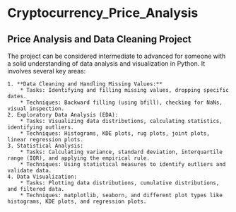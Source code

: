 # Cryptocurrency_Price_Analysis
## Price Analysis and Data Cleaning Project 
The project can be considered intermediate to advanced for someone with a solid understanding of data analysis and visualization in Python. It involves several key areas:

	1. **Data Cleaning and Handling Missing Values:**
		* Tasks: Identifying and filling missing values, dropping specific dates.
		* Techniques: Backward filling (using bfill), checking for NaNs, visual inspection.
	2. Exploratory Data Analysis (EDA):
		* Tasks: Visualizing data distributions, calculating statistics, identifying outliers.
		* Techniques: Histograms, KDE plots, rug plots, joint plots, linear regression plots.
	3. Statistical Analysis:
		* Tasks: Calculating variance, standard deviation, interquartile range (IQR), and applying the empirical rule.
		* Techniques: Using statistical measures to identify outliers and validate data.
	4. Data Visualization:
		* Tasks: Plotting data distributions, cumulative distributions, and filtered data.
		* Techniques: matplotlib, seaborn, and different plot types like histograms, KDE plots, and regression plots.
